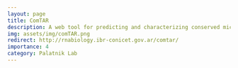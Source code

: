 ```yaml
---
layout: page
title: ComTAR
description: A web tool for predicting and characterizing conserved microRNA targets in plants
img: assets/img/comTAR.png
redirect: http://rnabiology.ibr-conicet.gov.ar/comtar/
importance: 4
category: Palatnik Lab
---
```


